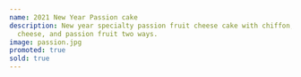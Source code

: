 ```yaml
---
name: 2021 New Year Passion cake
description: New year specialty passion fruit cheese cake with chiffon, cream
  cheese, and passion fruit two ways.
image: passion.jpg
promoted: true
sold: true
---
```

